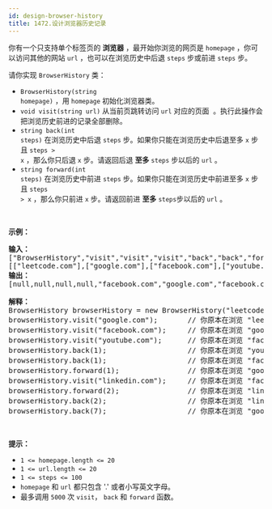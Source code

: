 ```yaml
---
id: design-browser-history
title: 1472.设计浏览器历史记录
---
```

你有一个只支持单个标签页的 **浏览器** ，最开始你浏览的网页是 <code>homepage</code> ，你可以访问其他的网站 <code>url</code> ，也可以在浏览历史中后退 <code>steps</code> 步或前进 <code>steps</code> 步。

请你实现 <code>BrowserHistory</code> 类：


- <code>BrowserHistory(string homepage)</code> ，用 <code>homepage</code> 初始化浏览器类。
- <code>void visit(string url)</code> 从当前页跳转访问 <code>url</code> 对应的页面  。执行此操作会把浏览历史前进的记录全部删除。
- <code>string back(int steps)</code> 在浏览历史中后退 <code>steps</code> 步。如果你只能在浏览历史中后退至多 <code>x</code> 步且 <code>steps &gt; x</code> ，那么你只后退 <code>x</code> 步。请返回后退 **至多** <code>steps</code> 步以后的 <code>url</code> 。
- <code>string forward(int steps)</code> 在浏览历史中前进 <code>steps</code> 步。如果你只能在浏览历史中前进至多 <code>x</code> 步且 <code>steps &gt; x</code> ，那么你只前进 <code>x</code> 步。请返回前进 **至多** <code>steps</code>步以后的 <code>url</code> 。

 

**示例：**


<pre><strong>输入：</strong><br/>[&#34;BrowserHistory&#34;,&#34;visit&#34;,&#34;visit&#34;,&#34;visit&#34;,&#34;back&#34;,&#34;back&#34;,&#34;forward&#34;,&#34;visit&#34;,&#34;forward&#34;,&#34;back&#34;,&#34;back&#34;]<br/>[[&#34;leetcode.com&#34;],[&#34;google.com&#34;],[&#34;facebook.com&#34;],[&#34;youtube.com&#34;],[1],[1],[1],[&#34;linkedin.com&#34;],[2],[2],[7]]<br/><strong>输出：</strong><br/>[null,null,null,null,&#34;facebook.com&#34;,&#34;google.com&#34;,&#34;facebook.com&#34;,null,&#34;linkedin.com&#34;,&#34;google.com&#34;,&#34;leetcode.com&#34;]<br/><br/><strong>解释：</strong><br/>BrowserHistory browserHistory = new BrowserHistory(&#34;leetcode.com&#34;);<br/>browserHistory.visit(&#34;google.com&#34;);       // 你原本在浏览 &#34;leetcode.com&#34; 。访问 &#34;google.com&#34;<br/>browserHistory.visit(&#34;facebook.com&#34;);     // 你原本在浏览 &#34;google.com&#34; 。访问 &#34;facebook.com&#34;<br/>browserHistory.visit(&#34;youtube.com&#34;);      // 你原本在浏览 &#34;facebook.com&#34; 。访问 &#34;youtube.com&#34;<br/>browserHistory.back(1);                   // 你原本在浏览 &#34;youtube.com&#34; ，后退到 &#34;facebook.com&#34; 并返回 &#34;facebook.com&#34;<br/>browserHistory.back(1);                   // 你原本在浏览 &#34;facebook.com&#34; ，后退到 &#34;google.com&#34; 并返回 &#34;google.com&#34;<br/>browserHistory.forward(1);                // 你原本在浏览 &#34;google.com&#34; ，前进到 &#34;facebook.com&#34; 并返回 &#34;facebook.com&#34;<br/>browserHistory.visit(&#34;linkedin.com&#34;);     // 你原本在浏览 &#34;facebook.com&#34; 。 访问 &#34;linkedin.com&#34;<br/>browserHistory.forward(2);                // 你原本在浏览 &#34;linkedin.com&#34; ，你无法前进任何步数。<br/>browserHistory.back(2);                   // 你原本在浏览 &#34;linkedin.com&#34; ，后退两步依次先到 &#34;facebook.com&#34; ，然后到 &#34;google.com&#34; ，并返回 &#34;google.com&#34;<br/>browserHistory.back(7);                   // 你原本在浏览 &#34;google.com&#34;， 你只能后退一步到 &#34;leetcode.com&#34; ，并返回 &#34;leetcode.com&#34;<br/></pre>

 

**提示：**


- <code>1 &lt;= homepage.length &lt;= 20</code>
- <code>1 &lt;= url.length &lt;= 20</code>
- <code>1 &lt;= steps &lt;= 100</code>
- <code>homepage</code> 和 <code>url</code> 都只包含 &#39;.&#39; 或者小写英文字母。
- 最多调用 <code>5000</code> 次 <code>visit</code>， <code>back</code> 和 <code>forward</code> 函数。
